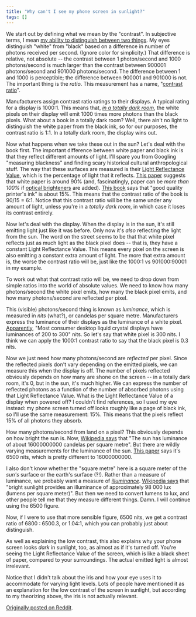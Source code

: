 ```yaml
---
title: "Why can't I see my phone screen in sunlight?"
tags: []
---
```


We start out by defining what we mean by the "contrast". 
In subjective terms, I mean [my ability to distinguish between two things](http://en.wikipedia.org/wiki/Contrast_%28vision%29). 
My eyes distinguish "white" from "black" based on a difference in number of photons received per second. 
(Ignore color for simplicity.) 
That difference is relative, not absolute -- 
the contrast between 1 photon/second and 1000 photons/second 
is much larger than the contrast between 900001 photons/second and 901000 photons/second. 
The difference between 1 and 1000 is perceptible; 
the difference between 900001 and 901000 is not. 
The important thing is the *ratio*. 
This measurement has a name, "[contrast ratio](http://en.wikipedia.org/wiki/Contrast_ratio)".

Manufacturers assign contrast ratio ratings to their displays. 
A typical rating for a display is 1000:1. 
This means that, *[in a totally dark room](http://en.wikipedia.org/wiki/Contrast_ratio#Contrast_ratio_in_a_real_room)*, 
the white pixels on their display will emit 1000 times more photons than the black pixels. 
What about a book in a totally dark room? 
Well, there ain't no light to distinguish the white paper from the black ink, 
so for our purposes, the contrast ratio is 1:1. 
In a totally dark room, the display wins out.

Now what happens when we take these out in the sun? 
Let's deal with the book first. 
The important difference between white paper and black ink is that they reflect different amounts of light. 
I'll spare you from Googling "measuring blackness" and finding scary historical cultural anthropological stuff. 
The way that these surfaces are measured is their [Light Reflectance Value](http://en.wikipedia.org/wiki/Light_Reflectance_Value), 
which is the percentage of light that it reflects. 
[This paper](http://www.xerox.com/downloads/usa/en/t/ThreeKeyPaperPropertiesWhitePaper.pdf) 
suggests that white paper is around 90% 
(and, fascinatingly, paper can be *more than 100%* 
if [optical brighteners](http://en.wikipedia.org/wiki/Optical_brightener) are added). 
[This book](http://books.google.co.uk/books?id=g82nsBwbAs0C&pg=PA290) 
says that "good quality printer's ink" is about 15%. 
This means that the contrast ratio of the book is 90/15 = 6:1. 
Notice that this contrast ratio will be the same under any amount of light, 
unless you're in a *totally dark room*, 
in which case it loses its contrast entirely.

Now let's deal with the display. 
When the display is in the sun, 
it's still emitting light just like it was before. 
Only now it's *also* reflecting the light from the sun. 
The word on the street seems to be that 
that white pixel reflects just as much light as the black pixel does -- 
that is, they have a constant Light Reflectance Value. 
This means every pixel on the screen is also emitting a constant extra amount of light. 
The more that extra amount is, 
the worse the contrast ratio will be, 
just like the 1000:1 vs 901000:90001 in my example.

To work out what that contrast ratio will be, 
we need to drop down from simple ratios into the world of absolute values. 
We need to know how many photons/second the white pixel emits, 
how many the black pixel emits, 
and how many photons/second are reflected per pixel.

This (visible) photons/second thing is known as *luminance*, 
which is measured in *nits* (what?), 
or candelas per square metre. 
Manufacturers express the luminance of their displays as the luminance of a white pixel. 
[Apparently](http://en.wikipedia.org/wiki/Nit_%28unit%29), 
"Most consumer desktop liquid crystal displays have luminances of 200 to 300" nits. 
So let's say that white pixel is 300 nits. 
I think we can apply the 1000:1 contrast ratio to say that the black pixel is 0.3 nits.

Now we just need how many photons/second are *reflected* per pixel. 
Since the reflected pixels don't vary depending on the emitted pixels, 
we can measure this when the display is off. 
The number of pixels reflected obviously depends on how many are shone on the screen -- 
in a totally dark room, it's 0, 
but in the sun, it's much higher. 
We can express the number of reflected photons 
as a function of the number of absorbed photons using that Light Reflectance Value. 
What is the Light Reflectance Value of a display when powered off? 
I couldn't find references, so I used my eye instead: 
my phone screen turned off looks roughly like a page of black ink, 
so I'll use the same measurement: 15%. 
This means that the pixels reflect 15% of all photons they absorb.

How many photons/second from land on a pixel? 
This obviously depends on how bright the sun is. 
Now, [Wikipedia says](http://en.wikipedia.org/wiki/Luminance) that 
"The sun has luminance of about 16000000000 candelas per square metre". 
But there are wildly varying measurements for the luminance of the sun. 
[This paper](http://www.scenic.org/storage/documents/EXCERPT_Measuring_Sign_Brightness.pdf) says it's 6500 nits, 
which is pretty different to 16000000000.

I also don't know whether the "square metre" here 
is a square meter of the *sun's* surface or the earth's surface (?!). 
Rather than a measure of luminance, 
we probably want a measure of *[illuminance](http://en.wikipedia.org/wiki/Illuminance)*. 
[Wikipedia says](http://en.wikipedia.org/wiki/Sunlight) that 
"bright sunlight provides an illuminance of approximately 98 000 lux (lumens per square meter)". 
But then we need to convert lumens to lux, 
and other people tell me that they measure different things. 
Damn. I will continue using the 6500 figure.

Now, if I were to use that more sensible figure, 
6500 nits, we get a contrast ratio of 6800 : 6500.3, or 1.04:1, 
which you can probably just about distinguish.

As well as explaining the low contrast, 
this also explains why your phone screen looks *dark* in sunlight, too, 
as almost as if it's turned off. 
You're seeing the Light Reflectance Value of the screen, 
which is like a black sheet of paper, 
compared to your surroundings. 
The actual emitted light is almost irrelevant.

Notice that I didn't talk about the iris 
and how your eye uses it to accommodate for varying light levels. 
Lots of people have mentioned it as an explanation for the low contrast of the screen in sunlight, 
but according to my theorizing above, the iris is not actually relevant.

[Originally posted on Reddit](https://www.reddit.com/r/askscience/comments/2d2ff6/why_do_phonelaptop_screens_have_such_low_contrast/).